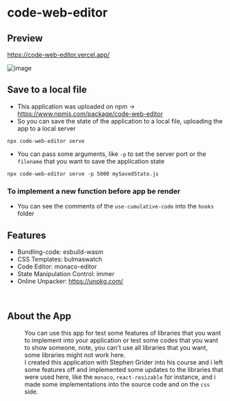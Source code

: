 # code-web-editor

## Preview

https://code-web-editor.vercel.app/

![image](https://user-images.githubusercontent.com/42220755/169667610-f82c6135-61e2-4406-8478-0b95bb692db8.png)

## Save to a local file

* This application was uploaded on npm -> https://www.npmjs.com/package/code-web-editor
* So you can save the state of the application to a local file, uploading the app to a local server
```
npx code-web-editor serve
```
* You can pass some arguments, like ``-p`` to set the server port or the ``filename`` that you want to save the application state

```
npx code-web-editor serve -p 5000 mySavedState.js
```

### To implement a new function before app be render

* You can see the comments of the `use-cumulative-code` into the `hooks` folder

## Features

* Bundling-code: esbuild-wasm
* CSS Templates: bulmaswatch
* Code Editor: monaco-editor
* State Manipulation Control: immer
* Online Unpacker: https://unpkg.com/

<br/>

<dl>
  <dt><h2>About the App</h2></dt>
  <dd>You can use this app for test some features of libraries that you want to implement into your application or test some codes that you want to show someone,
  note, you can't use all libraries that you want, some libraries might not work here.
  <br/>
  I created this application with Stephen Grider into his course and i left some features off and implemented some updates to the libraries that were
  used here, like the <code>monaco</code>, <code>react-resizable</code> for instance, and i made some implementations into the source code and on the            <code>css</code> side.</dd>
</dl>

